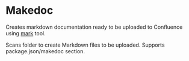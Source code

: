 # Makedoc

Creates markdown documentation ready to be uploaded to Confluence using [mark](https://github.com/kovetskiy/mark) tool.

Scans folder to create Markdown files to be uploaded.
Supports package.json/makedoc section.
